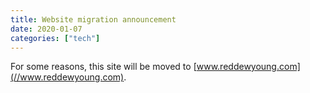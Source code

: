 ```yaml
---
title: Website migration announcement
date: 2020-01-07
categories: ["tech"]
---
```


For some reasons, this site will be moved to [www.reddewyoung.com](//www.reddewyoung.com).
